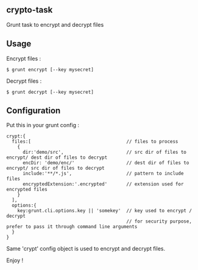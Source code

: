 ## crypto-task

Grunt task to encrypt and decrypt files

## Usage

Encrypt files :

    $ grunt encrypt [--key mysecret]

Decrypt files :

    $ grunt decrypt [--key mysecret]

## Configuration

Put this in your grunt config :

    crypt:{
      files:[                                   // files to process
        {
          dir:'demo/src',                       // src dir of files to encrypt/ dest dir of files to decrypt  
          encDir: 'demo/enc/'                   // dest dir of files to encrypt/ src dir of files to decrypt
          include:'**/*.js',                    // pattern to include files
          encryptedExtension:'.encrypted'       // extension used for encrypted files
        }
      ],
      options:{
        key:grunt.cli.options.key || 'somekey'  // key used to encrypt / decrypt
                                                // for security purpose, prefer to pass it through command line arguments
      }
    }

Same 'crypt' config object is used to encrypt and decrypt files.

Enjoy !
